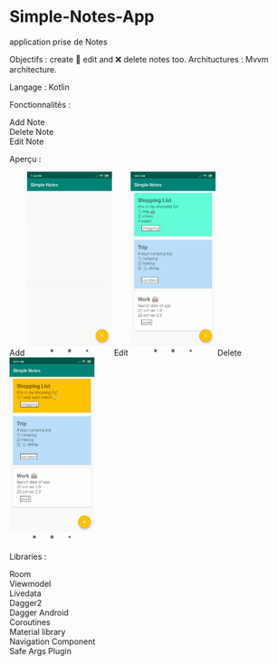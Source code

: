 # Simple-Notes-App
 application prise de Notes
 
 
Objectifs : create 📝 edit and ❌ delete notes too. 
Archituctures : Mvvm architecture.


Langage : Kotlin

Fonctionnalités :

Add Note<br>
Delete Note<br>
Edit Note<br>



Aperçu : 


Add 
 <img src="app/src/main/res/drawable/add.gif" width="150" >
 Edit 
<img src="app/src/main/res/drawable/edit2.gif" width="150" >
Delete 
 <img src="app/src/main/res/drawable/delete.gif" width="150" >

Libraries :

Room<br>
Viewmodel<br>
Livedata<br>
Dagger2<br>
Dagger Android<br>
Coroutines<br>
Material library<br>
Navigation Component<br>
Safe Args Plugin
  
  
  



